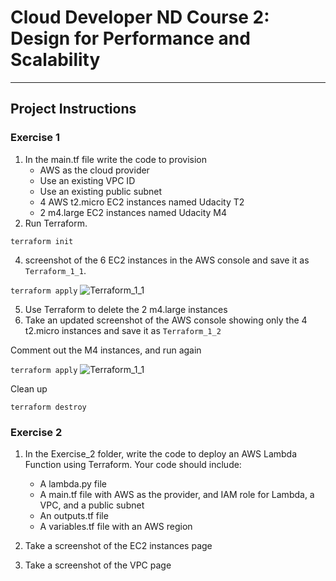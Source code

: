 # Cloud Developer ND Course 2: Design for Performance and Scalability

---

## Project  Instructions

### Exercise 1

1. In the main.tf file write the code to provision
   * AWS as the cloud provider
   * Use an existing VPC ID
   * Use an existing public subnet
   * 4 AWS t2.micro EC2 instances named Udacity T2
   * 2 m4.large EC2 instances named Udacity M4
3. Run Terraform. 

`terraform init`

4. screenshot of the 6 EC2 instances in the AWS console and save it as `Terraform_1_1`. 

`terraform apply`
![Terraform_1_1](../main/screenshots/Terraform_1_1.png?raw=true "Terraform_1_1")

5. Use Terraform to  delete the 2 m4.large instances 
6. Take an updated screenshot of the AWS console showing only the 4 t2.micro instances and save it as `Terraform_1_2`

Comment out the M4 instances, and run again

`terraform apply`
![Terraform_1_1](../main/screenshots/Terraform_1_2.png?raw=true "Terraform_1_2")

Clean up

`terraform destroy`


### Exercise 2

1. In the  Exercise_2 folder, write the code to deploy an AWS Lambda Function using Terraform. Your code should include:

   * A lambda.py file
   * A main.tf file with AWS as the provider, and IAM role for Lambda, a VPC, and a public subnet
   * An outputs.tf file
   * A variables.tf file with an AWS region
  
2. Take a screenshot of the EC2 instances page
3. Take a screenshot of the VPC page 
